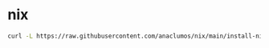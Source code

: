 # nix

```bash
curl -L https://raw.githubusercontent.com/anaclumos/nix/main/install-nixos.sh | bash
```
